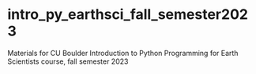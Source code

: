 # intro_py_earthsci_fall_semester2023
Materials for CU Boulder Introduction to Python Programming for Earth Scientists course, fall semester 2023
